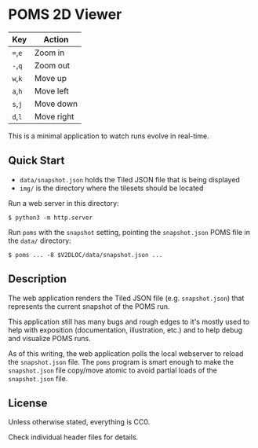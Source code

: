POMS 2D Viewer
===

| Key | Action |
|---|---|
| `=`,`e` | Zoom in |
| `-`,`q` | Zoom out |
| `w`,`k` | Move up |
| `a`,`h` | Move left |
| `s`,`j` | Move down |
| `d`,`l` | Move right |

This is a minimal application to watch runs evolve in real-time.

Quick Start
---

* `data/snapshot.json` holds the Tiled JSON file that is being displayed
* `img/` is the directory where the tilesets should be located

Run a web server in this directory:

```
$ python3 -m http.server
```

Run `poms` with the `snapshot` setting, pointing the `snapshot.json` POMS file
in the `data/` directory:

```
$ poms ... -8 $V2DLOC/data/snapshot.json ...
```

Description
---

The web application renders the Tiled JSON file (e.g. `snapshot.json`)
that represents the current snapshot of the POMS run.

This application still has many bugs and rough edges to it's mostly used
to help with exposition (documentation, illustration, etc.) and to help
debug and visualize POMS runs.

As of this writing, the web application polls the local webserver to reload the
`snapshot.json` file.
The `poms` program is smart enough to make the `snapshot.json` file copy/move atomic
to avoid partial loads of the `snapshot.json` file.


License
---

Unless otherwise stated, everything is CC0.

Check individual header files for details.
